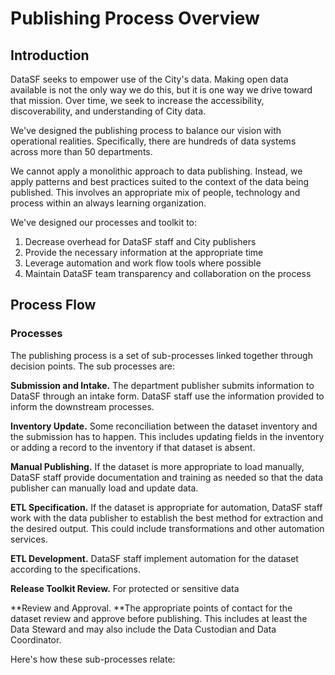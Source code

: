 # Publishing Process Overview

## Introduction

DataSF seeks to empower use of the City's data. Making open data available is not the only way we do this, but it is one way we drive toward that mission. Over time, we seek to increase the accessibility, discoverability, and understanding of City data.

We've designed the publishing process to balance our vision with operational realities. Specifically, there are hundreds of data systems across more than 50 departments.

We cannot apply a monolithic approach to data publishing. Instead, we apply patterns and best practices suited to the context of the data being published. This involves an appropriate mix of people, technology and process within an always learning organization.

We've designed our processes and toolkit to:

1. Decrease overhead for DataSF staff and City publishers
2. Provide the necessary information at the appropriate time
3. Leverage automation and work flow tools where possible
4. Maintain DataSF team transparency and collaboration on the process

## Process Flow

### Processes

The publishing process is a set of sub-processes linked together through decision points. The sub processes are:

**Submission and Intake.** The department publisher submits information to DataSF through an intake form. DataSF staff use the information provided to inform the downstream processes.

**Inventory Update.** Some reconciliation between the dataset inventory and the submission has to happen. This includes updating fields in the inventory or adding a record to the inventory if that dataset is absent.

**Manual Publishing.** If the dataset is more appropriate to load manually, DataSF staff provide documentation and training as needed so that the data publisher can manually load and update data.

**ETL Specification.** If the dataset is appropriate for automation, DataSF staff work with the data publisher to establish the best method for extraction and the desired output. This could include transformations and other automation services.

**ETL Development.** DataSF staff implement automation for the dataset according to the specifications.

**Release Toolkit Review.** For protected or sensitive data

**Review and Approval. **The appropriate points of contact for the dataset review and approve before publishing. This includes at least the Data Steward and may also include the Data Custodian and Data Coordinator.

Here's how these sub-processes relate:





### 



